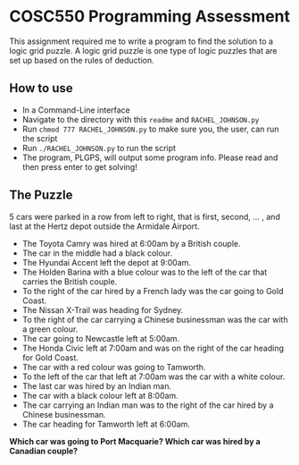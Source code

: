 # COSC550 Programming Assessment

This assignment required me to write a program to find the solution to a logic grid puzzle. A logic grid puzzle is one type of logic puzzles that are set up based on the rules of deduction.

## How to use
- In a Command-Line interface
- Navigate to the directory with this `readme` and `RACHEL_JOHNSON.py`
- Run `chmod 777 RACHEL_JOHNSON.py` to make sure you, the user, can run the script
- Run `./RACHEL_JOHNSON.py` to run the script
- The program, PLGPS, will output some program info. Please read and then press enter to get solving!

## The Puzzle
5 cars were parked in a row from left to right, that is first, second, ... , and last at the Hertz depot outside the Armidale Airport.

- The Toyota Camry was hired at 6:00am by a British couple.
- The car in the middle had a black colour.
- The Hyundai Accent left the depot at 9:00am.
- The Holden Barina with a blue colour was to the left of the car that carries the British couple.
- To the right of the car hired by a French lady was the car going to Gold Coast.
- The Nissan X-Trail was heading for Sydney.
- To the right of the car carrying a Chinese businessman was the car with a green colour.
- The car going to Newcastle left at 5:00am.
- The Honda Civic left at 7:00am and was on the right of the car heading for Gold Coast.
- The car with a red colour was going to Tamworth.
- To the left of the car that left at 7:00am was the car with a white colour.
- The last car was hired by an Indian man.
- The car with a black colour left at 8:00am.
- The car carrying an Indian man was to the right of the car hired by a Chinese businessman.
- The car heading for Tamworth left at 6:00am.

**Which car was going to Port Macquarie? Which car was hired by a Canadian couple?**  
  
    
    